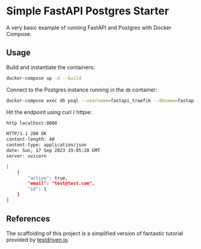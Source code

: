 # Simple FastAPI Postgres Starter

A very basic example of running FastAPI and Postgres with Docker Compose.

## Usage

Build and instantiate the containers:

```sh
docker-compose up -d --build
```

Connect to the Postgres instance running in the `db` container:

```sh
docker-compose exec db psql --username=fastapi_traefik --dbname=fastapi_traefik
```

Hit the endpoint using curl / httpie:

```sh
http localhost:8000

HTTP/1.1 200 OK
content-length: 48
content-type: application/json
date: Sun, 17 Sep 2023 19:05:28 GMT
server: uvicorn

[
    {
        "active": true,
        "email": "test@test.com",
        "id": 1
    }
]
```

## References

The scaffolding of this project is a simplified version of fantastic tutorial provided by [testdriven.io](https://testdriven.io/blog/fastapi-docker-traefik/).
